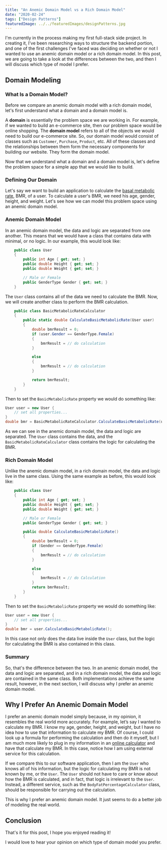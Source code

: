 ```yaml
---
title: "An Anemic Domain Model vs a Rich Domain Model"
date: "2020-02-24"
tags: ["Design Patterns"]
featuredImage: ../../featuredImages/designPatterns.jpg
---
```


I'm currently in the process making my first full-stack side project. In creating it, I've been researching ways to structure the backend portion, and one of the first challenges I've faced was deciding on whether or not I wanted to use an anemic domain model or a rich domain model. In this post, we are going to take a look at the differences between the two, and then I will discuss which type of model I prefer.

## Domain Modeling

### What Is a Domain Model?

Before we compare an anemic domain model with a rich domain model, let's first understand what a domain and a domain model is.

A **domain** is essentially the problem space we are working in. For example, if we wanted to build an e-commerce site, then our problem space would be online shopping. The **domain model** refers to all of the objects we would need to build our e-commerce site. So, our domain model would consist of classes such as `Customer`, `Purchase`, `Product`, etc. All of these classes and the relationships between them form the necessary components for building our website. They form the domain model.

Now that we understand what a domain and a domain model is, let's define the problem space for a simple app that we would like to build.

### Defining Our Domain

Let's say we want to build an application to calculate the [basal metabolic rate](https://en.wikipedia.org/wiki/Basal_metabolic_rate), BMR, of a user. To calculate a user's BMR, we need his age, gender, height, and weight. Let's see how we can model this problem space using an anemic domain model.

### Anemic Domain Model

In an anemic domain model, the data and logic are separated from one another. This means that we would have a class that contains data with minimal, or no logic. In our example, this would look like:

```cs
    public class User
    {
        public int Age { get; set; }
        public double Height { get; set; }
        public double Weight { get; set; }

        // Male or Female
        public GenderType Gender { get; set; }
    }
```

The `User` class contains all of the data we need to calculate the BMR. Now, we will create another class to perform the BMR calculation.

```cs
    public class BasicMetabolicRateCalculator
    {
        public static double CalculateBasicMetabolicRate(User user)
        {
            double bmrResult = 0;
            if (user.Gender == GenderType.Female)
            {
                bmrResult = // do calculation
            }

            else
            {
                bmrResult = // do calculation
            }

            return bmrResult;
        }
    }
```

Then to set the `BasicMetabolicRate` property we would do something like:

```cs
User user = new User {
	// set all properties...
}
double bmr = BasicMetabolicRateCalculator.CalculateBasicMetabolicRate(user);
```

As we can see in the anemic domain model, the data and logic are separated. The `User` class contains the data, and the `BasicMetabolicRateCalculator` class contains the logic for calculating the BMR.

### Rich Domain Model

Unlike the anemic domain model, in a rich domain model, the data and logic live in the same class. Using the same example as before, this would look like:

```cs
    public class User
    {
        public int Age { get; set; }
        public double Height { get; set; }
        public double Weight { get; set; }

        // Male or Female
        public GenderType Gender { get; set; }

        public double CalculateBasicMetabolicRate()
        {
            double bmrResult = 0;
            if (Gender == GenderType.Female)
            {
                bmrResult = // do calculation
            }

            else
            {
                bmrResult = // do Calculation
            }
            return bmrResult;
        }
    }
```

Then to set the `BasicMetabolicRate` property we would do something like:

```cs
User user = new User {
	// set all properties...
}
double bmr = user.CalculateBasicMetabolicRate();
```

In this case not only does the data live inside the `User` class, but the logic for calculating the BMR is also contained in this class.

### Summary

So, that's the difference between the two. In an anemic domain model, the data and logic are separated, and in a rich domain model, the data and logic are contained in the same class. Both implementations achieve the same result, however, in the next section, I will discuss why I prefer an anemic domain model.

## Why I Prefer An Anemic Domain Model

I prefer an anemic domain model simply because, in my opinion, it resembles the real world more accurately. For example, let’s say I wanted to calculate my BMR. I know my age, gender, height, and weight, but I have no idea how to use that information to calculate my BMR. Of course, I could look up a formula for performing the calculation and then do it myself, but I am much more likely to plug in my information in an [online calculator](https://www.calculator.net/bmr-calculator.html) and have that calculate my BMR. In this case, notice how I am using external service for this calculation.

If we compare this to our software application, then I am the `User` who knows all of his information, but the logic for calculating my BMR is not known by me, or the `User`. The `User` should not have to care or know about how the BMR is calculated, and in fact, that logic is irrelevant to the `User`. Instead, a different service, such as the `BodyFatPercentageCalculator` class, should be responsible for carrying out the calculation.

This is why I prefer an anemic domain model. It just seems to do a better job of modeling the real world.

## Conclusion

That's it for this post, I hope you enjoyed reading it!

I would love to hear your opinion on which type of domain model you prefer.
